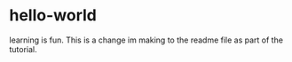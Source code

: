 # hello-world
learning is fun.
This is a change im making to the readme file as part of the tutorial.
